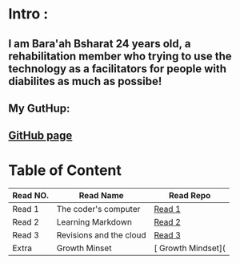 # Intro : 
## I am Bara'ah Bsharat 24 years old, a rehabilitation member who trying to use the technology as a facilitators for people with diabilites as much as possibe!
## My GutHup: 
##  [GitHub page](https://github.com/Baraahbsharat)

# Table of Content 
Read NO.     | Read Name     | Read Repo
------------ | ------------- | ------------
Read 1 |The coder's computer |[Read 1](https://github.com/Baraahbsharat/reading-notes/blob/main/Read1.md)
Read 2 | Learning Markdown |[Read 2](https://github.com/Baraahbsharat/reading-notes/blob/main/Read2.md)
Read 3 | Revisions and the cloud|[ Read 3](https://github.com/Baraahbsharat/reading-notes/blob/main/Read3.md)
Extra |Growth Minset |[ Growth Mindset](




